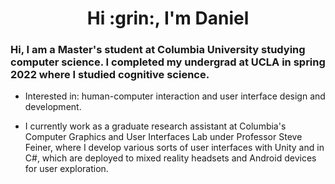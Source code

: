 <h1 align='center'> Hi :grin:, I'm Daniel </h1>

<h3>
Hi, I am a Master's student at Columbia University studying computer science. I completed my undergrad at UCLA in spring 2022 where I studied cognitive science. 
</h3>

- Interested in: human-computer interaction and user interface design and development. 

- I currently work as a graduate research assistant at Columbia's Computer Graphics and User Interfaces Lab under Professor Steve Feiner, where I develop various sorts of user interfaces with Unity and in C#, which are deployed to mixed reality headsets and Android devices for user exploration.


<!--
**dhu16/dhu16** is a ✨ _special_ ✨ repository because its `README.md` (this file) appears on your GitHub profile.

Here are some ideas to get you started:

- 🔭 I’m currently working on ...
- 🌱 I’m currently learning ...
- 👯 I’m looking to collaborate on ...
- 🤔 I’m looking for help with ...
- 💬 Ask me about ...
- 📫 How to reach me: ...
- 😄 Pronouns: ...
- ⚡ Fun fact: ...
-->
